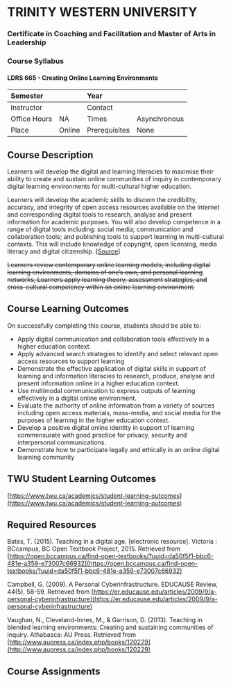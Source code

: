 # TRINITY WESTERN UNIVERSITY

### Certificate in Coaching and Facilitation and Master of Arts in Leadership

### Course Syllabus

#### LDRS 665 - Creating Online Learning Environments

| Semester |  | Year |  |
| :--- | :--- | :--- | :--- |
| Instructor |  | Contact |  |
| Office Hours | NA | Times | Asynchronous |
| Place | Online | Prerequisites | None |

## Course Description

Learners will develop the digital and learning literacies to maximise their ability to create and sustain online communities of inquiry in contemporary digital learning environments for multi-cultural higher education.

Learners will develop the academic skills to discern the credibility, accuracy, and integrity of open access resources available on the Internet and corresponding digital tools to research, analyse and present information for academic purposes.  You will also develop competence in a range of digital tools including: social media; communication and collaboration tools;  and publishing tools to support learning in multi-cultural contexts. This will include knowledge of copyright, open licensing, media literacy and digital citizenship. \[[Source](https://oeru.org/oeru-partners/otago-polytechnic/learning-in-a-digital-age/)\]

~~Learners review contemporary online learning models, including digital learning environments, domains of one’s own, and personal learning networks, Learners apply learning theory, assessment strategies, and cross-cultural competency within an online learning environment.~~

## Course Learning Outcomes

On successfully completing this course, students should be able to:

* Apply digital communication and collaboration tools effectively in a higher education context. 
* Apply advanced search strategies to identify and select relevant open access resources to support learning
* Demonstrate the effective application of digital skills in support of learning and information literacies to research, produce, analyse and present information online in a higher education context.
* Use multimodal communication to express outputs of learning effectively in a digital online environment.
* Evaluate the authority of online information from a variety of sources including open access materials, mass-media, and social media for the purposes of learning in the higher education context. 
* Develop a positive digital online identity in support of learning commensurate with good practice for privacy, security and interpersonal communications.
* Demonstrate how to participate legally and ethically in an online digital learning community 

## TWU Student Learning Outcomes

[https://www.twu.ca/academics/student-learning-outcomes](https://www.twu.ca/academics/student-learning-outcomes)

## Required Resources

Bates, T. \(2015\). Teaching in a digital age. \[electronic resource\]. Victoria : BCcampus, BC Open Textbook Project, 2015. Retrieved from [https://open.bccampus.ca/find-open-textbooks/?uuid=da50f5f1-bbc6-481e-a359-e73007c66932](https://open.bccampus.ca/find-open-textbooks/?uuid=da50f5f1-bbc6-481e-a359-e73007c66932)

Campbell, G. (2009). A Personal Cyberinfrastructure. EDUCAUSE Review, 44(5), 58-59. Retrieved from [https://er.educause.edu/articles/2009/9/a-personal-cyberinfrastructure](https://er.educause.edu/articles/2009/9/a-personal-cyberinfrastructure)

Vaughan, N., Cleveland-Innes, M., & Garrison, D. \(2013\). Teaching in blended learning environments: Creating and sustaining communities of inquiry. Athabasca: AU Press. Retrieved from [http://www.aupress.ca/index.php/books/120229](http://www.aupress.ca/index.php/books/120229)



## Course Assignments
